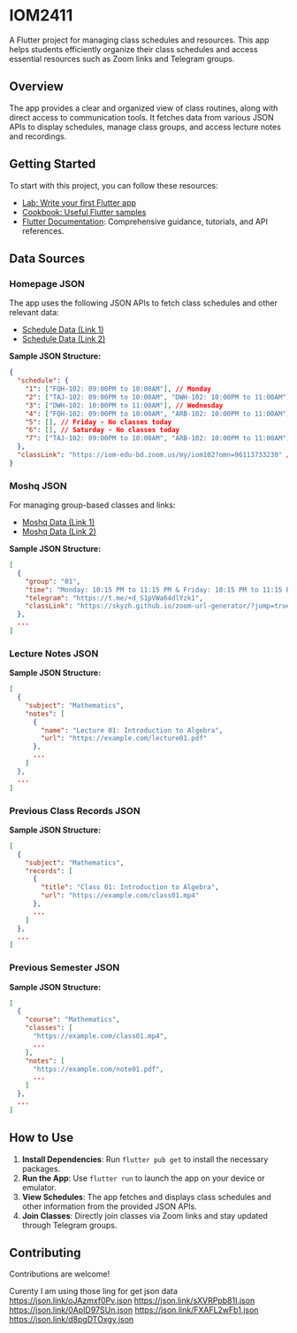 # IOM2411

A Flutter project for managing class schedules and resources. This app helps students efficiently organize their class schedules and access essential resources such as Zoom links and Telegram groups.

## Overview

The app provides a clear and organized view of class routines, along with direct access to communication tools. It fetches data from various JSON APIs to display schedules, manage class groups, and access lecture notes and recordings.

## Getting Started

To start with this project, you can follow these resources:

- [Lab: Write your first Flutter app](https://docs.flutter.dev/get-started/codelab)
- [Cookbook: Useful Flutter samples](https://docs.flutter.dev/cookbook)
- [Flutter Documentation](https://docs.flutter.dev/): Comprehensive guidance, tutorials, and API references.

## Data Sources

### Homepage JSON

The app uses the following JSON APIs to fetch class schedules and other relevant data:

- [Schedule Data (Link 1)](https://json.link/Th2iPxT1QO)
- [Schedule Data (Link 2)](https://json.link/oJAzmxf0Pv.json)

**Sample JSON Structure:**

```json
{
  "schedule": {
    "1": ["FQH-102: 09:00PM to 10:00AM"], // Monday
    "2": ["TAJ-102: 09:00PM to 10:00AM", "DWH-102: 10:00PM to 11:00AM"], // Tuesday
    "3": ["DWH-102: 10:00PM to 11:00AM"], // Wednesday
    "4": ["FQH-102: 09:00PM to 10:00AM", "ARB-102: 10:00PM to 11:00AM"], // Thursday
    "5": [], // Friday - No classes today
    "6": [], // Saturday - No classes today
    "7": ["TAJ-102: 09:00PM to 10:00AM", "ARB-102: 10:00PM to 11:00AM"] // Sunday
  },
  "classLink": "https://iom-edu-bd.zoom.us/my/iom102?omn=96113733230" // Default Zoom link for classes
}
```

### Moshq JSON

For managing group-based classes and links:

- [Moshq Data (Link 1)](https://json.link/bSuB3vyOnv)
- [Moshq Data (Link 2)](https://json.link/0ApID97SUn.json)

**Sample JSON Structure:**

```json
[
  {
    "group": "01",
    "time": "Monday: 10:15 PM to 11:15 PM & Friday: 10:15 PM to 11:15 PM",
    "telegram": "https://t.me/+d_S1pVWa64dlYzk1",
    "classLink": "https://skyzh.github.io/zoom-url-generator/?jump=true&confno=97425007009&pwd=&uname=Nobody%20-%2051800000000"
  },
  ...
]
```

### Lecture Notes JSON

**Sample JSON Structure:**

```json
[
  {
    "subject": "Mathematics",
    "notes": [
      {
        "name": "Lecture 01: Introduction to Algebra",
        "url": "https://example.com/lecture01.pdf"
      },
      ...
    ]
  },
  ...
]
```

### Previous Class Records JSON

**Sample JSON Structure:**

```json
[
  {
    "subject": "Mathematics",
    "records": [
      {
        "title": "Class 01: Introduction to Algebra",
        "url": "https://example.com/class01.mp4"
      },
      ...
    ]
  },
  ...
]
```

### Previous Semester JSON

**Sample JSON Structure:**

```json
[
  {
    "course": "Mathematics",
    "classes": [
      "https://example.com/class01.mp4",
      ...
    ],
    "notes": [
      "https://example.com/note01.pdf",
      ...
    ]
  },
  ...
]
```

## How to Use

1. **Install Dependencies**: Run `flutter pub get` to install the necessary packages.
2. **Run the App**: Use `flutter run` to launch the app on your device or emulator.
3. **View Schedules**: The app fetches and displays class schedules and other information from the provided JSON APIs.
4. **Join Classes**: Directly join classes via Zoom links and stay updated through Telegram groups.

## Contributing

Contributions are welcome! 

Curenty I am using those ling for get json data
https://json.link/oJAzmxf0Pv.json
https://json.link/sXVRPpb81I.json
https://json.link/0ApID97SUn.json
https://json.link/FXAFL2wFb1.json
https://json.link/d8pgDTOxgy.json